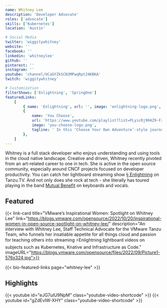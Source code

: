 ```yaml
---
name: Whitney Lee
description: 'Developer Advocate'
roles: ['advocate']
skills: ['Kubernetes']
location: 'Austin'

# Social Media
twitter: 'wiggitywhitney'
website: ''
facebook: ''
linkedin: 'whitneylee'
github: ''
pinterest: ''
instagram: ''
youtube: 'channel/UCaGYZkSCN3MPwqRpt24KBKA'
twitch: 'wiggitywhitney'

# Customization
filterShows: ['Enlightning', 'SpringOne']
featuredLinks:
    [
        { name: 'Enlightning', url: '', image: 'enlightning-logo.png', tagline: 'LEARN CLOUD CONCEPTS WITH WHITNEY AND HER LIGHTBOARD' },
        {
            name: 'You Choose',
            url: 'https://www.youtube.com/playlist?list=PLyicRj904Z9-FzCPvGpVHgRQVYJpVmx3Z',
            image: 'you-choose-logo.png',
            tagline: ' In this ‘Choose Your Own Adventure’-style journey, Whitney and Viktor will present a linear view of all of the choices that an anthropomorphized application must make as they try to find their way to the fabled land of production.',
        },
    ]
---
```


<!-- markdownlint-disable MD041-->

Whitney is a full stack developer who enjoys understanding and using tools in the cloud native landscape. Creative and driven, Whitney recently pivoted from an art-related career to one in tech. She is active in the open source community, especially around CNCF projects focused on developer productivity. You can catch her lightboard streaming show [ϟ Enlightning](https://tanzu.vmware.com/developer/tv/enlightning/) on Tanzu.TV. And not only does she rock at tech - she literally has toured playing in the band [Mutual Benefit](https://www.mutualbenef.it/) on keyboards and vocals.

<!--more-->

## Featured

{{< link-card title="VMware’s Inspirational Women: Spotlight on Whitney Lee" link="https://blogs.vmware.com/opensource/2022/10/20/inspirational-women-in-open-source-spotlight-on-whitney-lee/" description="An interview with Whitney Lee, Staff Technical Advocate for the VMware Tanzu Team, who funnels her insatiable appetite for all things cloud and passion for teaching others into streaming ⚡Enlightning lightboard videos on subjects such as Kubernetes, Knative and Infrastructure as Code." imageURL="https://blogs.vmware.com/opensource/files/2022/09/Picture1-576x324.jpg">}}

{{< bio-featured-links page="whitney-lee" >}}

## Highlights

{{< youtube id="eJG7uIU9NpM" class="youtube-video-shortcode" >}}
{{< youtube id="gZdEvlW-XHY" class="youtube-video-shortcode" >}}
